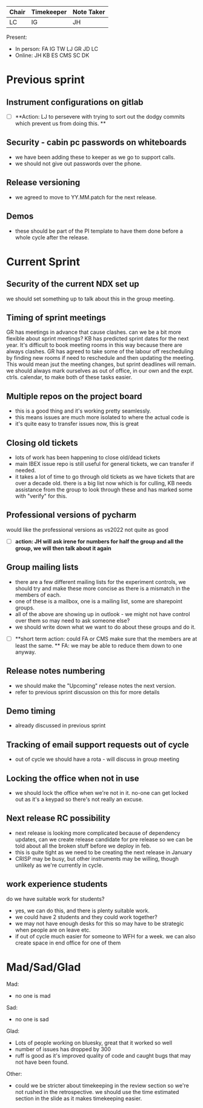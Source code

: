 
| Chair | Timekeeper | Note Taker |
|-------|------------|------------|
| LC    | IG         | JH         |

Present:
- In person: FA IG TW LJ GR JD LC
- Online: JH KB ES CMS SC DK 

# Previous sprint

## Instrument configurations on gitlab

- [ ] **Action: LJ to persevere with trying to sort out the dodgy commits which prevent us from doing this. **


## Security - cabin pc passwords on whiteboards
- we have been adding these to keeper as we go to support calls.
- we should not give out passwords over the phone. 

## Release versioning
- we agreed to move to YY.MM.patch for the next release.

## Demos
- these should be part of the PI template to have them done before a whole cycle after the release. 


# Current Sprint

## Security of the current NDX set up
we should set something up to talk about this in the group meeting. 

## Timing of sprint meetings
GR has meetings in advance that cause clashes. can we be a bit more flexible about sprint meetings? 
KB has predicted sprint dates for the next year. It's difficult to book meeting rooms in this way because there are always clashes. 
GR has agreed to take some of the labour off rescheduling by finding new rooms if need to reschedule and then updating the meeting. 
This would mean jsut the meeting changes, but sprint deadlines will remain. we should always mark ourselves as out of office, in our own and the expt. ctrls. calendar, to make both of these tasks easier. 

## Multiple repos on the project board 
- this is a good thing and it's working pretty seamlessly. 
- this means issues are much more isolated to where the actual code is
- it's quite easy to transfer issues now, this is great 

## Closing old tickets
- lots of work has been happening to close old/dead tickets 
- main IBEX issue repo is still useful for general tickets, we can transfer if needed. 
- it takes a lot of time to go through old tickets as we have tickets that are over a decade old. 
there is a big list now which is for culling, KB needs assistance from the group to look through these and has marked some with "verify" for this. 

## Professional versions of pycharm
would like the professional versions as vs2022 not quite as good

- [ ] **action: JH will ask irene for numbers for half the group and all the group, we will then talk about it again**


## Group mailing lists
- there are a few different mailing lists for the experiment controls, we should try and make these more concise as there is a mismatch in the members of each.
- one of these is a mailbox, one is a mailing list, some are sharepoint groups. 
- all of the above are showing up in outlook - we might not have control over them so may need to ask someone else? 
- we should write down what we want to do about these groups and do it. 

- [ ] **short term action: could FA or CMS make sure that the members are at least the same. **
FA: we may be able to reduce them down to one anyway. 

## Release notes numbering
- we should make the "Upcoming" release notes the next version. 
- refer to previous sprint discussion on this for more details

## Demo timing
- already discussed in previous sprint 

## Tracking of email support requests out of cycle
- out of cycle we should have a rota - will discuss in group meeting

## Locking the office when not in use
- we should lock the office when we're not in it. no-one can get locked out as it's a keypad so there's not really an excuse. 

## Next release RC possibility
- next release is looking more complicated because of dependency updates, can we create release candidate for pre release so we can be told about all the broken stuff before we deploy in feb. 
- this is quite tight as we need to be creating the next release in January
- CRISP may be busy, but other instruments may be willing, though unlikely as we're currently in cycle. 


## work experience students
do we have suitable work for students? 
- yes, we can do this, and there is plenty suitable work. 
- we could have 2 students and they could work together? 
- we may not have enough desks for this so may have to be strategic when people are on leave etc. 
- if out of cycle much easier for someone to WFH for a week. we can also create space in end office for one of them

# Mad/Sad/Glad
Mad:
- no one is mad

Sad:
- no one is sad

Glad:
- Lots of people working on bluesky, great that it worked so well
- number of issues has dropped by 300
- ruff is good as it's improved quality of code and caught bugs that may not have been found. 


Other: 
- could we be stricter about timekeeping in the review section so we're not rushed in the retrospective. we should use the time estimated section in the slide as it makes timekeeping easier. 
